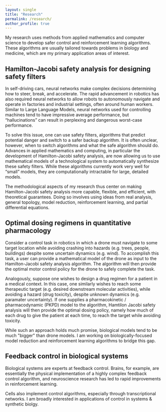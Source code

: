 ```yaml
---
layout: single
title: "Research"
permalink: /research/
author_profile: true
---
```


My research uses methods from applied mathematics and computer science to develop safer control and reinforcement learning algorithms. These algorithms are usually tailored towards problems in biology and medicine, which are my primary application areas of interest.

## Hamilton-Jacobi safety analysis for designing safety filters
In self-driving cars, neural networks make complex decisions determining how to steer, break, and accelerate. The rapid advancement in robotics has also required neural networks to allow robots to autonomously navigate and operate in factories and industrial settings, often around human workers. Similar to Large Language Models, neural networks used for controlling machines tend to have impressive average performance, but “hallucinations” can result in perplexing and dangerous worst-case performance.

To solve this issue, one can use safety filters, algorithms that predict potential danger and switch to a safer backup algorithm. It is often unclear, however, when to switch algorithms and what the safe algorithm should do. Advances in applied mathematics and computing, in particular the development of Hamilton-Jacobi safety analysis, are now allowing us to use mathematical models of a technological system to automatically synthesize these safety filters. While these algorithms currently work very well for “small” models, they are computationally intractable for large, detailed models.

The methodological aspects of my research thus center on making Hamilton-Jacobi safety analysis more capable, flexible, and efficient, with theoretical guarantees.
Doing so involves using ideas from real analysis, general topology, model reduction, reinforcement learning, and partial differential equations.

## Optimal dosing regimens in quantitative pharmacology
Consider a control task in robotics in which a drone must navigate to some target location while avoiding crashing into hazards (e.g. trees, people, buildings) despite some uncertain dynamics (e.g. wind).
To accomplish this task, a user can provide a mathematical model of the drone as input to the Hamilton-Jacobi safety analysis algorithm.
The algorithm will then provide the optimal motor control policy for the drone to safely complete the task.

Analogously, suppose one wishes to design a drug regimen for a patient in a medical context.
In this case, one similarly wishes to reach some therapeutic target (e.g. desired downstream molecular activities), while avoiding a hazard (drug toxicity), despite unknown dynamics (e.g. paramater uncertainty).
If one supplies a pharmacokinetic / pharmacodynamic (PKPD) model to the algorithm, Hamtilon Jacobi safety analysis will then provide the optimal dosing policy, namely how much of each drug to give the patient at each time, to reach the target while avoiding toxicity.

While such an approach holds much promise, biological models tend to be much "bigger" than drone models.
I am working on biologically-focused model reduction and reinforcement learning algorithms to bridge this gap.

## Feedback control in biological systems
Biological systems are experts at feedback control.
Brains, for example, are essentially the physical implementation of a highly complex feedback control algorithm, and neuroscience research has led to rapid improvements in reinforcement learning.

Cells also implement control algorithms, especially through transcriptional networks.
I am broadly interested in applications of control in systems \& synthetic biolgy.

